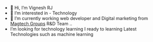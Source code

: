 - 👋 Hi, I’m Vignesh RJ
- 👀 I’m interested in - Technology
- 🌱 I’m currently working web developer and Digital marketing from <a href = "https://magtech.in/">Magtech Groups</a> R&D Team ..
-  I’m looking for technology learning
I ready to learning Latest Technologies such as machine learning 



<!---
magvignesh/magvignesh is a ✨ special ✨ repository because its `README.md` (this file) appears on your GitHub profile.
You can click the Preview link to take a look at your changes.
--->
